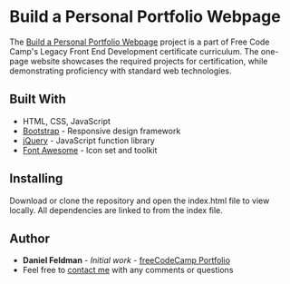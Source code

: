 # Build a Personal Portfolio Webpage

The [Build a Personal Portfolio Webpage](https://feldbot.github.io/fcc-tribute/) project is a part of Free Code Camp's Legacy Front End Development certificate curriculum. The one-page website showcases the required projects for certification, while demonstrating proficiency with standard web technologies.

## Built With

- HTML, CSS, JavaScript
- [Bootstrap](http://getbootstrap.com/) - Responsive design framework
- [jQuery](https://jquery.com/) - JavaScript function library
- [Font Awesome](https://fontawesome.com/) - Icon set and toolkit

## Installing

Download or clone the repository and open the index.html file to view locally. All dependencies are linked to from the index file.

## Author

* **Daniel Feldman** - *Initial work* - [freeCodeCamp Portfolio](https://feldbot.github.io/fcc-portfolio/)
* Feel free to [contact me](mailto:feldbot@gmail.com) with any comments or questions
